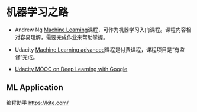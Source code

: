 # 机器学习之路

+ Andrew Ng [Machine Learning][3]课程，可作为机器学习入门课程。课程内容相对容易理解，需要完成作业来帮助掌握。   

+ Udacity [Machine Learning advanced][5]课程是付费课程，课程项目是“有监督”完成。

+ [Udacity MOOC on Deep Learning with Google][2]    



ML Application
-------------
编程助手
https://kite.com/

[1]:http://course.fast.ai/
[2]:https://www.udacity.com/course/deep-learning--ud730
[3]:https://www.coursera.org/learn/machine-learning/
[4]:https://www.coursera.org/learn/ntumlone-mathematicalfoundations
[5]:https://cn.udacity.com/course/machine-learning-engineer-nanodegree--nd009-cn-advanced
